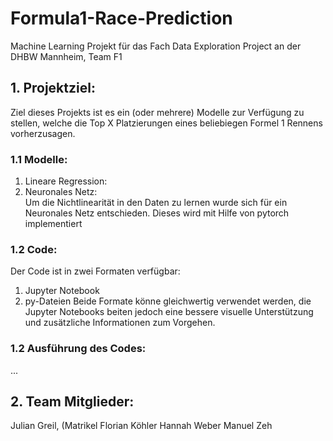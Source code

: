 # Formula1-Race-Prediction
Machine Learning Projekt für das Fach Data Exploration Project an der DHBW Mannheim, Team F1

## 1. Projektziel:
Ziel dieses Projekts ist es ein (oder mehrere) Modelle zur Verfügung zu stellen, welche die Top X Platzierungen eines beliebiegen Formel 1 Rennens vorherzusagen. 

### 1.1 Modelle:
1. Lineare Regression: <br>
2. Neuronales Netz: <br>
Um die Nichtlinearität in den Daten zu lernen wurde sich für ein Neuronales Netz entschieden. Dieses wird mit Hilfe von pytorch implementiert

### 1.2 Code:
Der Code ist in zwei Formaten verfügbar:
1. Jupyter Notebook
2. py-Dateien
Beide Formate könne gleichwertig verwendet werden, die Jupyter Notebooks beiten jedoch eine bessere visuelle Unterstützung und zusätzliche Informationen zum Vorgehen.

### 1.2 Ausführung des Codes:
...



## 2. Team Mitglieder:
Julian Greil, (Matrikel
Florian Köhler
Hannah Weber
Manuel Zeh
